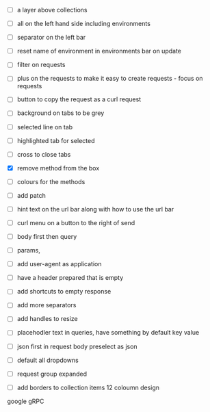 - [ ] a layer above collections
- [ ] all on the left hand side including environments
- [ ] separator on the left bar 
- [ ] reset name of environment in environments bar on update
- [ ] filter on requests
- [ ] plus on the requests to make it easy to create requests - focus on requests
- [ ] button to copy the request as a curl request
- [ ] background on tabs to be grey
- [ ] selected line on tab
- [ ] highlighted tab for selected
- [ ] cross to close tabs
- [x] remove method from the box
- [ ] colours for the methods
- [ ] add patch
- [ ] hint text on the url bar along with how to use the url bar
- [ ] curl menu on a button to the right of send
- [ ] body first then query
- [ ] params, 
- [ ] add user-agent as application
- [ ] have a header prepared that is empty
- [ ] add shortcuts to empty response
- [ ] add more separators
- [ ] add handles to resize
- [ ] placehodler text in queries, have something by default key value 
- [ ] json first in request body preselect as json
- [ ] default all dropdowns
- [ ] request group expanded
- [ ] add borders to collection items
12 coloumn design



google gRPC